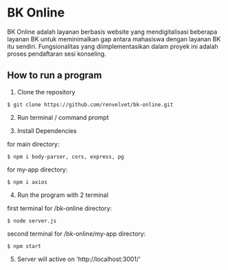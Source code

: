 # BK Online

BK Online adalah layanan berbasis website yang mendigitalisasi beberapa layanan BK untuk meminimalkan gap antara mahasiswa dengan layanan BK itu sendiri. Fungsionalitas yang diimplementasikan dalam proyek ini adalah proses pendaftaran sesi konseling.

## How to run a program

1. Clone the repository
```
$ git clone https://github.com/renvelvet/bk-online.git
```

2. Run terminal / command prompt

3. Install Dependencies

for main directory:
```
$ npm i body-parser, cors, express, pg
```

for my-app directory:
```
$ npm i axios
```

4. Run the program with 2 terminal

first terminal for /bk-online directory:
```
$ node server.js
```

second terminal for /bk-online/my-app directory:
```
$ npm start
```

5. Server will active on
'http://localhost:3001/'
